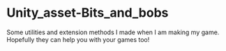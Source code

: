 # Unity_asset-Bits_and_bobs
Some utilities and extension methods I made when I am making my game. Hopefully they can help you with your games too!
